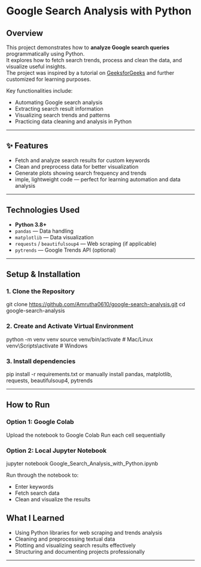 # Google Search Analysis with Python

## Overview
This project demonstrates how to **analyze Google search queries** programmatically using Python.  
It explores how to fetch search trends, process and clean the data, and visualize useful insights.  
The project was inspired by a tutorial on [GeeksforGeeks](https://www.geeksforgeeks.org/) and further customized for learning purposes.

Key functionalities include:
- Automating Google search analysis
- Extracting search result information
- Visualizing search trends and patterns
- Practicing data cleaning and analysis in Python

---

## ✨ Features
- Fetch and analyze search results for custom keywords  
- Clean and preprocess data for better visualization  
- Generate plots showing search frequency and trends  
- imple, lightweight code — perfect for learning automation and data analysis

---

## Technologies Used
- **Python 3.8+**
- `pandas` — Data handling  
- `matplotlib` — Data visualization  
- `requests` / `beautifulsoup4` — Web scraping (if applicable)  
- `pytrends` — Google Trends API (optional)

---

## Setup & Installation

### 1. Clone the Repository
git clone https://github.com/Amrutha0610/google-search-analysis.git
cd google-search-analysis


### 2. Create and Activate Virtual Environment
python -m venv venv
source venv/bin/activate       # Mac/Linux
venv\Scripts\activate          # Windows


### 3. Install dependencies
pip install -r requirements.txt
or 
manually install pandas, matplotlib, requests, beautifulsoup4, pytrends

---

## How to Run
### Option 1: Google Colab
Upload the notebook to Google Colab
Run each cell sequentially

### Option 2: Local Jupyter Notebook
jupyter notebook Google_Search_Analysis_with_Python.ipynb

Run through the notebook to:
- Enter keywords
- Fetch search data
- Clean and visualize the results

## What I Learned
- Using Python libraries for web scraping and trends analysis
- Cleaning and preprocessing textual data
- Plotting and visualizing search results effectively
- Structuring and documenting projects professionally

---
